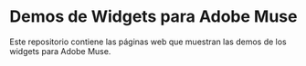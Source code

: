 # Demos de Widgets para Adobe Muse

Este repositorio contiene las páginas web que muestran las demos de los widgets para Adobe Muse.
